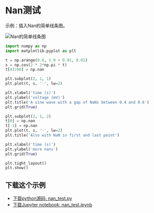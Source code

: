 # Nan测试

示例：插入Nan的简单线条图。

![Nan的简单线条图](https://matplotlib.org/_images/sphx_glr_nan_test_001.png)

```python
import numpy as np
import matplotlib.pyplot as plt

t = np.arange(0.0, 1.0 + 0.01, 0.01)
s = np.cos(2 * 2*np.pi * t)
t[41:60] = np.nan

plt.subplot(2, 1, 1)
plt.plot(t, s, '-', lw=2)

plt.xlabel('time (s)')
plt.ylabel('voltage (mV)')
plt.title('A sine wave with a gap of NaNs between 0.4 and 0.6')
plt.grid(True)

plt.subplot(2, 1, 2)
t[0] = np.nan
t[-1] = np.nan
plt.plot(t, s, '-', lw=2)
plt.title('Also with NaN in first and last point')

plt.xlabel('time (s)')
plt.ylabel('more nans')
plt.grid(True)

plt.tight_layout()
plt.show()
```

## 下载这个示例

- [下载python源码: nan_test.py](https://matplotlib.org/_downloads/nan_test.py)
- [下载Jupyter notebook: nan_test.ipynb](https://matplotlib.org/_downloads/nan_test.ipynb)